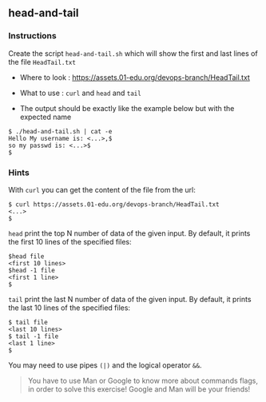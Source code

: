 ## head-and-tail

### Instructions

Create the script `head-and-tail.sh` which will show the first and last lines of the file `HeadTail.txt`

- Where to look : https://assets.01-edu.org/devops-branch/HeadTail.txt

- What to use : `curl` and `head` and `tail`

- The output should be exactly like the example below but with the expected name

```console
$ ./head-and-tail.sh | cat -e
Hello My username is: <...>,$
so my passwd is: <...>$
$
```

### Hints

With `curl` you can get the content of the file from the url:

```console
$ curl https://assets.01-edu.org/devops-branch/HeadTail.txt
<...>
$
```

`head` print the top N number of data of the given input. By default, it prints the first 10 lines of the specified files:

```console
$head file
<first 10 lines>
$head -1 file
<first 1 line>
$
```

`tail` print the last N number of data of the given input. By default, it prints the last 10 lines of the specified files:

```console
$ tail file
<last 10 lines>
$ tail -1 file
<last 1 line>
$
```

You may need to use pipes `(|)` and the logical operator `&&`.

> You have to use Man or Google to know more about commands flags, in order to solve this exercise!
> Google and Man will be your friends!
